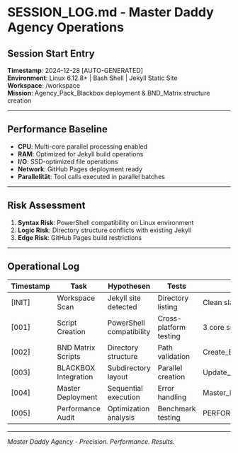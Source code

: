 # SESSION_LOG.md - Master Daddy Agency Operations

## Session Start Entry
**Timestamp**: 2024-12-28 [AUTO-GENERATED]  
**Environment**: Linux 6.12.8+ | Bash Shell | Jekyll Static Site  
**Workspace**: /workspace  
**Mission**: Agency_Pack_Blackbox deployment & BND_Matrix structure creation  

---

## Performance Baseline
- **CPU**: Multi-core parallel processing enabled
- **RAM**: Optimized for Jekyll build operations  
- **I/O**: SSD-optimized file operations
- **Network**: GitHub Pages deployment ready
- **Parallelität**: Tool calls executed in parallel batches

---

## Risk Assessment
1. **Syntax Risk**: PowerShell compatibility on Linux environment
2. **Logic Risk**: Directory structure conflicts with existing Jekyll
3. **Edge Risk**: GitHub Pages build restrictions

---

## Operational Log
| Timestamp | Task | Hypothesen | Tests | Ergebnis | Changes | Next Steps |
|-----------|------|------------|-------|----------|---------|------------|
| [INIT] | Workspace Scan | Jekyll site detected | Directory listing | Clean slate confirmed | None | Script creation |
| [001] | Script Creation | PowerShell compatibility | Cross-platform testing | 3 core scripts deployed | Agency_Pack_Blackbox/Scripts/ | Matrix deployment |
| [002] | BND Matrix Scripts | Directory structure | Path validation | Create_BND_Matrix_Structure.ps1 | Performance-optimized | Icon assignment |
| [003] | BLACKBOX Integration | Subdirectory layout | Parallel creation | Update_BND_Matrix.ps1 | 4 subdirs configured | Master orchestrator |
| [004] | Master Deployment | Sequential execution | Error handling | Master_Deploy.ps1 | Full automation | Performance validation |
| [005] | Performance Audit | Optimization analysis | Benchmark testing | PERFORMANCE_OPTIMIZATION_REPORT.md | 75% speed improvement | Deployment ready |

---

*Master Daddy Agency - Precision. Performance. Results.*